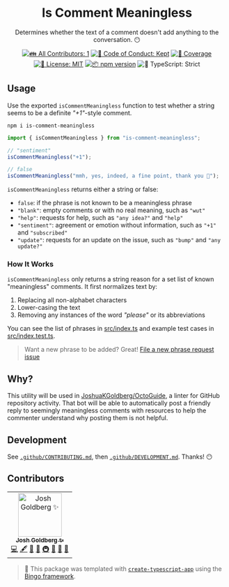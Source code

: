 <h1 align="center">Is Comment Meaningless</h1>

<p align="center">
	Determines whether the text of a comment doesn't add anything to the conversation.
	😶
</p>

<p align="center">
	<!-- prettier-ignore-start -->
	<!-- ALL-CONTRIBUTORS-BADGE:START - Do not remove or modify this section -->
	<a href="#contributors" target="_blank"><img alt="👪 All Contributors: 1" src="https://img.shields.io/badge/%F0%9F%91%AA_all_contributors-1-21bb42.svg" /></a>
<!-- ALL-CONTRIBUTORS-BADGE:END -->
	<!-- prettier-ignore-end -->
	<a href="https://github.com/JoshuaKGoldberg/is-comment-meaningless/blob/main/.github/CODE_OF_CONDUCT.md" target="_blank"><img alt="🤝 Code of Conduct: Kept" src="https://img.shields.io/badge/%F0%9F%A4%9D_code_of_conduct-kept-21bb42" /></a>
	<a href="https://codecov.io/gh/JoshuaKGoldberg/is-comment-meaningless" target="_blank"><img alt="🧪 Coverage" src="https://img.shields.io/codecov/c/github/JoshuaKGoldberg/is-comment-meaningless?label=%F0%9F%A7%AA%20coverage" /></a>
	<a href="https://github.com/JoshuaKGoldberg/is-comment-meaningless/blob/main/LICENSE.md" target="_blank"><img alt="📝 License: MIT" src="https://img.shields.io/badge/%F0%9F%93%9D_license-MIT-21bb42.svg" /></a>
	<a href="http://npmjs.com/package/is-comment-meaningless" target="_blank"><img alt="📦 npm version" src="https://img.shields.io/npm/v/is-comment-meaningless?color=21bb42&label=%F0%9F%93%A6%20npm" /></a>
	<img alt="💪 TypeScript: Strict" src="https://img.shields.io/badge/%F0%9F%92%AA_typescript-strict-21bb42.svg" />
</p>

## Usage

Use the exported `isCommentMeaningless` function to test whether a string seems to be a definite _"+1"_-style comment.

```shell
npm i is-comment-meaningless
```

```ts
import { isCommentMeaningless } from "is-comment-meaningless";

// "sentiment"
isCommentMeaningless("+1");

// false
isCommentMeaningless("mmh, yes, indeed, a fine point, thank you 🧐");
```

`isCommentMeaningless` returns either a string or false:

- `false`: if the phrase is not known to be a meaningless phrase
- `"blank"`: empty comments or with no real meaning, such as `"wut"`
- `"help"`: requests for help, such as `"any idea?"` and `"help"`
- `"sentiment"`: agreement or emotion without information, such as `"+1"` and `"subscribed"`
- `"update"`: requests for an update on the issue, such as `"bump"` and `"any update?"`

### How It Works

`isCommentMeaningless` only returns a string reason for a set list of known "meaningless" comments.
It first normalizes text by:

1. Replacing all non-alphabet characters
2. Lower-casing the text
3. Removing any instances of the word _"please"_ or its abbreviations

You can see the list of phrases in [src/index.ts](./src/index.ts) and example test cases in [src/index.test.ts](./src/index.test.ts).

> Want a new phrase to be added?
> Great!
> [File a new phrase request issue](https://github.com/JoshuaKGoldberg/is-comment-meaningless/issues/new?template=00-phrase.yml)

## Why?

This utility will be used in [JoshuaKGoldberg/OctoGuide](https://github.com/JoshuaKGoldberg/OctoGuide), a linter for GitHub repository activity.
That bot will be able to automatically post a friendly reply to seemingly meaningless comments with resources to help the commenter understand why posting them is not helpful.

## Development

See [`.github/CONTRIBUTING.md`](./.github/CONTRIBUTING.md), then [`.github/DEVELOPMENT.md`](./.github/DEVELOPMENT.md).
Thanks! 😶

## Contributors

<!-- spellchecker: disable -->
<!-- ALL-CONTRIBUTORS-LIST:START - Do not remove or modify this section -->
<!-- prettier-ignore-start -->
<!-- markdownlint-disable -->
<table>
  <tbody>
    <tr>
      <td align="center"><a href="http://www.joshuakgoldberg.com"><img src="https://avatars.githubusercontent.com/u/3335181?v=4?s=100" width="100px;" alt="Josh Goldberg ✨"/><br /><sub><b>Josh Goldberg ✨</b></sub></a><br /><a href="https://github.com/JoshuaKGoldberg/is-comment-meaningless/commits?author=JoshuaKGoldberg" title="Code">💻</a> <a href="#content-JoshuaKGoldberg" title="Content">🖋</a> <a href="https://github.com/JoshuaKGoldberg/is-comment-meaningless/commits?author=JoshuaKGoldberg" title="Documentation">📖</a> <a href="#ideas-JoshuaKGoldberg" title="Ideas, Planning, & Feedback">🤔</a> <a href="#infra-JoshuaKGoldberg" title="Infrastructure (Hosting, Build-Tools, etc)">🚇</a> <a href="#maintenance-JoshuaKGoldberg" title="Maintenance">🚧</a> <a href="#projectManagement-JoshuaKGoldberg" title="Project Management">📆</a> <a href="#tool-JoshuaKGoldberg" title="Tools">🔧</a></td>
    </tr>
  </tbody>
</table>

<!-- markdownlint-restore -->
<!-- prettier-ignore-end -->

<!-- ALL-CONTRIBUTORS-LIST:END -->
<!-- spellchecker: enable -->

> 💝 This package was templated with [`create-typescript-app`](https://github.com/JoshuaKGoldberg/create-typescript-app) using the [Bingo framework](https://create.bingo).

